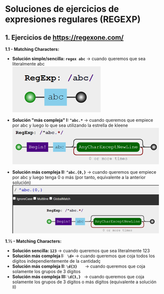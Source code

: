 # Soluciones de ejercicios de expresiones regulares (REGEXP)
## 1. Ejercicios de https://regexone.com/  

 **1.1 -  Matching Characters:**

- **Solución simple/sencilla: `` regex abc ``** → cuando queremos que sea literalmente abc  
![Este contenido se mostrará cuando la imagen no se pueda cargar, como texto alternativo](https://github.com/DavidBernalGonzalez/SolucionesEjerciciosBootcampJava/blob/main/1.%20Regexp/regexpone/ejercicio1/Screenshot_1.png?raw=true "Cuando queremos que sea literalmente abc")

- **Solución "más compleja" I: ``^abc.*``**  → cuando queremos que empiece por abc y luego lo que sea utilizando la estrella de kleene
![Este contenido se mostrará cuando la imagen no se pueda cargar, como texto alternativo](https://github.com/DavidBernalGonzalez/SolucionesEjerciciosBootcampJava/blob/main/1.%20Regexp/regexpone/ejercicio1/Screenshot_2.png?raw=true "Cuando queremos que sea literalmente abc")

-  **Solución más compleja II: ``^abc.{0,}``** → cuando queremos que empiece por abc y luego tenga 0 o más (por tanto, equivalente a la anterior solución)
![Este contenido se mostrará cuando la imagen no se pueda cargar, como texto alternativo](https://github.com/DavidBernalGonzalez/SolucionesEjerciciosBootcampJava/blob/main/1.%20Regexp/regexpone/ejercicio1/Screenshot_3.png?raw=true "Cuando queremos que sea literalmente abc")




 **1.½ -  Matching Characters:**
- **Solución sencilla:	`` 123 ``** → cuando queremos que sea literalmente 123  
- **Solución más compleja I: `` \d+``**	 → cuando queremos que coja todos los dígitos independientemente de la cantidadç
- **Solución más compleja II: ``\d{3}	``** → cuando queremos que coja solamente los grupos de 3 dígitos
- **Solución más compleja III: ``\d{3,} ``** → cuando queremos que coja solamente los grupos de 3 dígitos o más dígitos (equivalente a solución II)